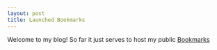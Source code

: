 ```yaml
---
layout: post
title: Launched Bookmarks
---
```


Welcome to my blog! So far it just serves to host my public [Bookmarks](/bookmarks)
